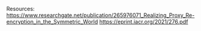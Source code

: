 Resources:
https://www.researchgate.net/publication/265976071_Realizing_Proxy_Re-encryption_in_the_Symmetric_World
https://eprint.iacr.org/2021/276.pdf
